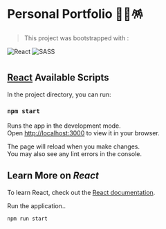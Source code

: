 # Personal **Portfolio** 🏅🪩🪅

<!-- 🙋‍♂️
npm install --save gh-pages

-->

> This project was bootstrapped with :

![React](https://img.shields.io/badge/react-%2320232a.svg?style=for-the-badge&logo=react&logoColor=%2361DAFB) ![SASS](https://img.shields.io/badge/SASS-hotpink.svg?style=for-the-badge&logo=SASS&logoColor=white)

#

## [<strong>React</strong>](https://github.com/facebook/create-react-app) Available Scripts

In the project directory, you can run:

### `npm start`

Runs the app in the development mode.\
Open [http://localhost:3000](http://localhost:3000) to view it in your browser.

The page will reload when you make changes.\
You may also see any lint errors in the console.

## Learn More on _React_

To learn React, check out the [React documentation](https://reactjs.org/).

Run the application..

```shell
npm run start
```
